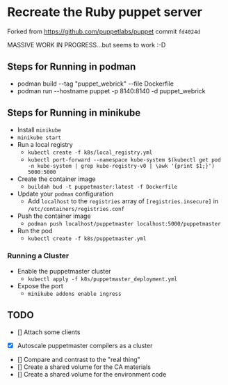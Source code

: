 # Recreate the Ruby puppet server

Forked from https://github.com/puppetlabs/puppet commit `fd4024d`

MASSIVE WORK IN PROGRESS...but seems to work :-D

## Steps for Running in podman

* podman build --tag "puppet_webrick" --file Dockerfile
* podman run --hostname puppet -p 8140:8140 -d puppet_webrick

## Steps for Running in minikube

* Install `minikube`
* `minikube start`
* Run a local registry
  * `kubectl create -f k8s/local_registry.yml`
  * `kubectl port-forward --namespace kube-system $(kubectl get pod -n kube-system | grep kube-registry-v0 | \awk '{print $1;}') 5000:5000`
* Create the container image
  * `buildah bud -t puppetmaster:latest -f Dockerfile`
* Update your `podman` configuration
  * Add `localhost` to the `registries` array of `[registries.insecure]` in `/etc/containers/registries.conf`
* Push the container image
  * `podman push localhost/puppetmaster localhost:5000/puppetmaster`
* Run the pod
  * `kubectl create -f k8s/puppetmaster.yml`

### Running a Cluster
* Enable the puppetmaster cluster
  * `kubectl apply -f k8s/puppetmaster_deployment.yml`
* Expose the port
  * `minikube addons enable ingress`

## TODO

* [] Attach some clients
* [X] Autoscale puppetmaster compilers as a cluster
* [] Compare and contrast to the "real thing"
* [] Create a shared volume for the CA materials
* [] Create a shared volume for the environment code
